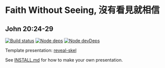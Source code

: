 # Faith Without Seeing, 沒有看見就相信
## John 20:24-29

[![Build status](https://travis-ci.org/sermons/faith-sight.svg)](https://travis-ci.org/sermons/faith-sight)
[![Node deps](https://david-dm.org/sermons/faith-sight.svg)](https://david-dm.org/sermons/faith-sight)
[![Node devDeps](https://david-dm.org/sermons/faith-sight/dev-status.svg)](https://david-dm.org/sermons/faith-sight?type=dev)

Template presentation: [reveal-skel](https://github.com/sermons/reveal-skel)

See [INSTALL.md](INSTALL.md)
for how to make your own presentation.

